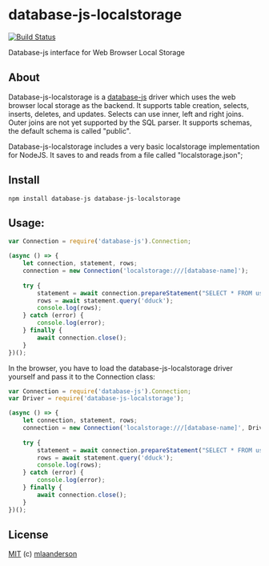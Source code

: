# database-js-localstorage
[![Build Status](https://travis-ci.org/mlaanderson/database-js-localstorage.svg?branch=master)](https://travis-ci.org/mlaanderson/database-js-localstorage)

Database-js interface for Web Browser Local Storage

## About
Database-js-localstorage is a [database-js](https://github.com/mlaanderson/database-js) driver which uses the web browser local storage as the backend. It supports
table creation, selects, inserts, deletes, and updates. Selects can use inner, left and right joins. Outer joins are not yet supported by the SQL parser. It supports schemas, 
the default schema is called "public".

Database-js-localstorage includes a very basic localstorage implementation for NodeJS. It saves to and reads from a file called "localstorage.json";


## Install

```shell
npm install database-js database-js-localstorage
```

## Usage:
```javascript
var Connection = require('database-js').Connection;

(async () => {
    let connection, statement, rows;
    connection = new Connection('localstorage:///[database-name]');
    
    try {
        statement = await connection.prepareStatement("SELECT * FROM users WHERE username = ?");
        rows = await statement.query('dduck');
        console.log(rows);
    } catch (error) {
        console.log(error);
    } finally {
        await connection.close();
    }
})();
```

In the browser, you have to load the database-js-localstorage driver yourself and pass it to the Connection class:
```javascript
var Connection = require('database-js').Connection;
var Driver = require('database-js-localstorage');

(async () => {
    let connection, statement, rows;
    connection = new Connection('localstorage:///[database-name]', Driver);
    
    try {
        statement = await connection.prepareStatement("SELECT * FROM users WHERE username = ?");
        rows = await statement.query('dduck');
        console.log(rows);
    } catch (error) {
        console.log(error);
    } finally {
        await connection.close();
    }
})();
```

## License

[MIT](https://github.com/mlaanderson/database-js/blob/master/LICENSE) (c) [mlaanderson](https://github.com/mlaanderson)